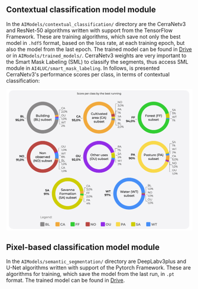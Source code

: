 ## Contextual classification model module
In the `AIModels/contextual_classification/` directory are the CerraNetv3 and ResNet-50 algorithms written with support from the TensorFlow Framework. These are training algorithms, which save not only the best model in `.hdf5` format, based on the loss rate, at each training epoch, but also the model from the last epoch. The trained model can be found in [Drive](https://drive.google.com/drive/folders/1Dl-VZO95KNmdjjxx_7220sndU0Vje3RP) or in `AIModels/trained_models/`. CerraNetv3 weights are very important to the Smart Mask Labeling (SML) to classify the segments, thus access SML module in `AI4LUC/smart_mask_labeling`. In follows, is presented CerraNetv3's performance scores per class, in terms of contextual classification:

![image](../set_page/img/cerranetv3cerradatav3.jpeg)

## Pixel-based classification model module
In the `AIModels/semantic_segmentation/` directory are DeepLabv3plus and U-Net algorithms written with support of the Pytorch Framework. These are algorithms for training, which save the model from the last run, in `.pt` format. The trained model can be found in [Drive](https://drive.google.com/drive/folders/1Dl-VZO95KNmdjjxx_7220sndU0Vje3RP).
